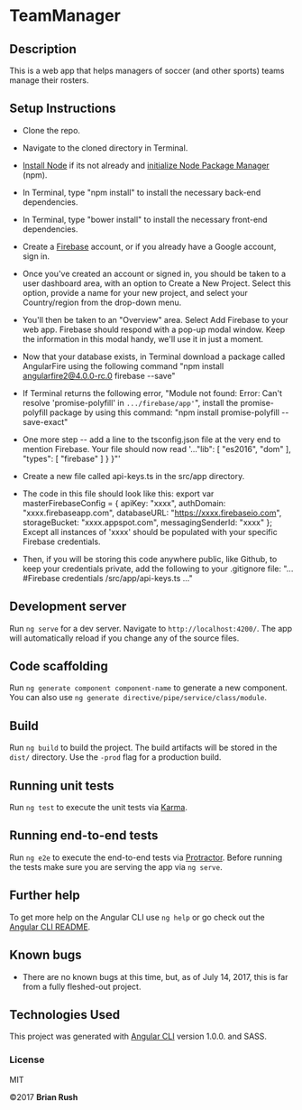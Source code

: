 # TeamManager
## Description

This is a web app that helps managers of soccer (and other sports) teams manage their rosters.

## Setup Instructions

* Clone the repo.
* Navigate to the cloned directory in Terminal.
* [Install Node](https://nodejs.org/en/download/package-manager/ "Node installation documentation") if its not already and [initialize Node Package Manager](https://www.learnhowtoprogram.com/javascript/introduction-to-javascript/introducing-npm-and-gulp) (npm).
* In Terminal, type "npm install" to install the necessary back-end dependencies.
* In Terminal, type "bower install" to install the necessary front-end dependencies.
* Create a [Firebase](https://firebase.google.com) account, or if you already have a Google account, sign in.
* Once you've created an account or signed in, you should be taken to a user dashboard area, with an option to Create a New Project. Select this option, provide a name for your new project, and select your Country/region from the drop-down menu.

* You'll then be taken to an "Overview" area. Select Add Firebase to your web app. Firebase should respond with a pop-up modal window. Keep the information in this modal handy, we'll use it in just a moment.

* Now that your database exists, in Terminal download a package called AngularFire using the following command "npm install angularfire2@4.0.0-rc.0 firebase --save"

* If Terminal returns the following error, "Module not found: Error: Can't resolve 'promise-polyfill' in `.../firebase/app'`", install the promise-polyfill package by using this command: "npm install promise-polyfill --save-exact"

* One more step -- add a line to the tsconfig.json file at the very end to mention Firebase. Your file should now read '..."lib": [
      "es2016",
      "dom"
    ],
    "types": [ "firebase" ]
  }
}"'

* Create a new file called api-keys.ts in the src/app directory.
* The code in this file should look like this: export var masterFirebaseConfig = { apiKey: "xxxx", authDomain: "xxxx.firebaseapp.com", databaseURL: "https://xxxx.firebaseio.com", storageBucket: "xxxx.appspot.com", messagingSenderId: "xxxx" };  Except all instances of 'xxxx' should be populated with your specific Firebase credentials.

* Then, if you will be storing this code anywhere public, like Github, to keep your credentials private, add the following to your .gitignore file: "... #Firebase credentials /src/app/api-keys.ts ..."


## Development server

Run `ng serve` for a dev server. Navigate to `http://localhost:4200/`. The app will automatically reload if you change any of the source files.

## Code scaffolding

Run `ng generate component component-name` to generate a new component. You can also use `ng generate directive/pipe/service/class/module`.

## Build

Run `ng build` to build the project. The build artifacts will be stored in the `dist/` directory. Use the `-prod` flag for a production build.

## Running unit tests

Run `ng test` to execute the unit tests via [Karma](https://karma-runner.github.io).

## Running end-to-end tests

Run `ng e2e` to execute the end-to-end tests via [Protractor](http://www.protractortest.org/).
Before running the tests make sure you are serving the app via `ng serve`.

## Further help

To get more help on the Angular CLI use `ng help` or go check out the [Angular CLI README](https://github.com/angular/angular-cli/blob/master/README.md).

## Known bugs

* There are no known bugs at this time, but, as of July 14, 2017, this is far from a fully fleshed-out project.

## Technologies Used

This project was generated with [Angular CLI](https://github.com/angular/angular-cli) version 1.0.0. and SASS.

### License

MIT

©2017 **Brian Rush**
